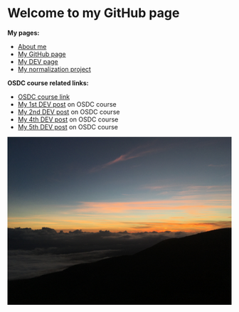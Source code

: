 # Welcome to my GitHub page

**My pages:**
* [About me](/about)
* [My GitHub page](https://github.com/adieg)
* [My DEV page](https://dev.to/adieg)
* [My normalization project](https://github.com/adieg/MyProject)

**OSDC course related links:**
* [OSDC course link](https://osdc.code-maven.com/)
*   [My 1st DEV post](https://dev.to/adieg/osdc-course-2023-post-1-3b7) on OSDC course 
*   [My 2nd DEV post](https://dev.to/adieg/osdc-course-2023-post-2-1n) on OSDC course 
*   [My 4th DEV post](https://dev.to/adieg/osdc-course-2023-post-4-ng6) on OSDC course 
*   [My 5th DEV post](https://dev.to/adieg/osdc-course-2023-post-5-346n) on OSDC course 

![](https://github.com/adieg/adieg.github.io/blob/main/IMG_9066.JPG?raw=true)
